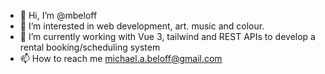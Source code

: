 - 👋 Hi, I’m @mbeloff
- 👀 I’m interested in web development, art. music and colour.
- 🌱 I’m currently working with Vue 3, tailwind and REST APIs to develop a rental booking/scheduling system
- 📫 How to reach me michael.a.beloff@gmail.com

<!---
mbeloff/mbeloff is a ✨ special ✨ repository because its `README.md` (this file) appears on your GitHub profile.
You can click the Preview link to take a look at your changes.
--->
